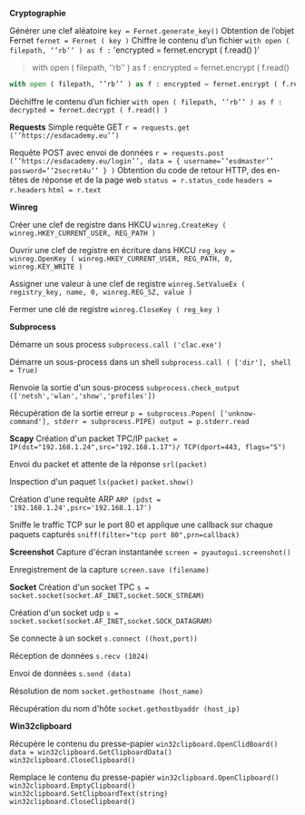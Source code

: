 
**Cryptographie**

 Générer une clef aléatoire
	 `key = Fernet.generate_key()`
 Obtention de l’objet Fernet
	 `fernet = Fernet ( key )`
 Chiffre le contenu d’un fichier
	`with open ( filepath, ‘’rb’’ ) as f :`
	 'encrypted = fernet.encrypt ( f.read() )'

> with open ( filepath, ‘’rb’’ ) as f :	encrypted = fernet.encrypt ( f.read() 



```py
with open ( filepath, ‘’rb’’ ) as f : encrypted = fernet.encrypt ( f.read() )
```





 Déchiffre le contenu d’un fichier
	 `with open ( filepath, ‘’rb’’ ) as f :`
	 `decrypted = fernet.decrypt ( f.read() )`

**Requests**
	Simple requête GET
	 `r = requests.get (’’https://esdacademy.eu’’)`
	
   Requête POST avec envoi de données
	 `r = requests.post`
	```
	(’’https://esdacademy.eu/login’’, data = {
	 username=’’esdmaster’’
	 password=’’2secret4u’’
	 } )
	 ```
	Obtention du code de retour HTTP, des en-têtes de réponse et de la page web
     `status = r.status_code`
     `headers = r.headers`
     `html = r.text`

**Winreg**

 Créer une clef de registre dans HKCU
  `winreg.CreateKey ( winreg.HKEY_CURRENT_USER, REG_PATH )`
 
 Ouvrir une clef de registre en écriture dans HKCU
  `reg_key = winreg.OpenKey ( winreg.HKEY_CURRENT_USER, REG_PATH, 0, winreg.KEY_WRITE )`
 
 Assigner une valeur à une clef de registre
  `winreg.SetValueEx ( registry_key, name, 0, winreg.REG_SZ, value )`
 
 Fermer une clé de registre
  `winreg.CloseKey ( reg_key )`

**Subprocess** 
	
 Démarre un sous process 
 `subprocess.call ('clac.exe')`
 
 Démarre un sous-process dans un shell
 `subprocess.call ( ['dir'], shell = True)`
 
 Renvoie la sortie d'un sous-process
 `subprocess.check_output (['netsh','wlan','show','profiles'])`
 
 Récupération de la sortie erreur 
 `p = subprocess.Popen( ['unknow-command'], stderr = subprocess.PIPE) output = p.stderr.read` 
 
**Scapy** 
 Création d'un packet TPC/IP 
 `packet = IP(dst="192.168.1.24",src="192.168.1.17")/ TCP(dport=443, flags="S")`
 
 Envoi du packet et attente de la réponse 
 `srl(packet)`
 
 Inspection d'un paquet 
 `ls(packet)`
 `packet.show()`
 
 Création d'une requête ARP
 `ARP (pdst = '192.168.1.24',psrc='192.168.1.17')`
 
 Sniffe le traffic TCP sur le port 80 et applique une callback sur chaque paquets capturés 
 `sniff(filter="tcp port 80",prn=callback)`

**Screenshot** 
 Capture d'écran instantanée 
 `screen = pyautogui.screenshot()`
 
 Enregistrement de la capture
 `screen.save (filename)`

**Socket** 
 Création d'un socket TPC 
	`s = socket.socket(socket.AF_INET,socket.SOCK_STREAM)`
	
  Création d'un socket udp
	`s = socket.socket(socket.AF_INET,socket.SOCK_DATAGRAM)`
	
 Se connecte à un socket
	`s.connect ((host,port))` 
	
 Réception de données 
	`s.recv (1024)` 
	
 Envoi de données 
	`s.send (data)` 

 Résolution de nom 
 `socket.gethostname (host_name)`
 
 Récupération du nom d'hôte 
 `socket.gethostbyaddr (host_ip)`

**Win32clipboard**

 Récupère le contenu du presse-papier
 `win32clipboard.OpenClidBoard()`
 `data = win32clipboard.GetClipboardData()`
 `win32clipboard.CloseClipboard()` 
 
 Remplace le contenu du presse-papier
 `win32clipboard.OpenClipboard()` 
 `win32clipboard.EmptyClipboard()`
 `win32clipboard.SetClipboardText(string)`
 `win32clipboard.CloseClipboard()`

